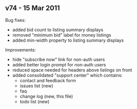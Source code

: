 v74 - 15 Mar 2011
-----------------

Bug fixes:

  * added bid count to listing summary displays
  * removed "minimum bid" label for money listings
  * added min-width property to listing summary displays

Improvements:

  * hide "subscribe now" link for non-auth users
  * added better login prompt for non-auth users
  * reduced space needed for headers above listings on front
  * added consolidated "support center" which contains:
    * contact and feedback form
    * issues list (new)
    * faq
    * change log (new, this file)
    * todo list (new)

